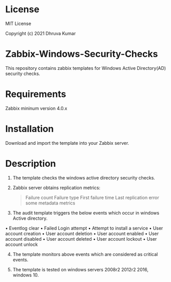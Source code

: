 # License

MIT License

Copyright (c) 2021 Dhruva Kumar

# Zabbix-Windows-Security-Checks

This repository contains zabbix templates for Windows Active Directory(AD) security checks.

# Requirements
Zabbix mininum version 4.0.x

# Installation
Download and import the template into your Zabbix server.

# Description

1) The template checks the windows active directory security checks.

2) Zabbix server obtains replication metrics:

    > Failure count
    > Failure type
    > First failure time
    > Last replication error
    > some metadata metrics
   
3) The audit template triggers the below events which occur in windows Active directory.

•	Eventlog clear
•	Failed Login attempt
•	Attempt to install a service
•	User account creation
•	User account deletion
•	User account enabled
•	User account disabled
•	User account deleted
•	User account lockout
•	User account unlock

4) The template monitors above events which are considered as critical events.

5) The template is tested on windows servers 2008r2 2012r2 2016, windows 10.
